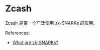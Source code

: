 # Zcash

Zcash 是第一个广泛使用 zk-SNARKs 的应用。

References:

- [What are zk-SNARKs?](https://z.cash/technology/zksnarks/)

